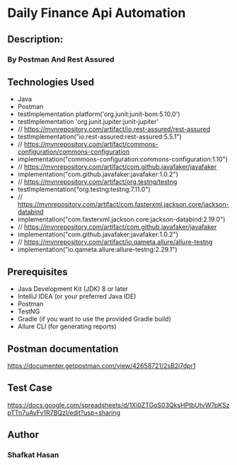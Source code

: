 # Daily Finance Api Automation
## Description: 
### By Postman And Rest Assured

## Technologies Used

* Java
* Postman
* testImplementation platform('org.junit:junit-bom:5.10.0')
* testImplementation 'org.junit.jupiter:junit-jupiter'
* // https://mvnrepository.com/artifact/io.rest-assured/rest-assured
* testImplementation("io.rest-assured:rest-assured:5.5.1")
* // https://mvnrepository.com/artifact/commons-configuration/commons-configuration
* implementation("commons-configuration:commons-configuration:1.10")
* // https://mvnrepository.com/artifact/com.github.javafaker/javafaker
* implementation("com.github.javafaker:javafaker:1.0.2")
* // https://mvnrepository.com/artifact/org.testng/testng
* testImplementation("org.testng:testng:7.11.0")
* // https://mvnrepository.com/artifact/com.fasterxml.jackson.core/jackson-databind
* implementation("com.fasterxml.jackson.core:jackson-databind:2.19.0")
* // https://mvnrepository.com/artifact/com.github.javafaker/javafaker
* implementation("com.github.javafaker:javafaker:1.0.2")
* // https://mvnrepository.com/artifact/io.qameta.allure/allure-testng
* implementation("io.qameta.allure:allure-testng:2.29.1")

## Prerequisites

* Java Development Kit (JDK) 8 or later
* IntelliJ IDEA (or your preferred Java IDE)
* Postman
* TestNG
* Gradle (if you want to use the provided Gradle build)
* Allure CLI (for generating reports)

## Postman documentation 
https://documenter.getpostman.com/view/42658721/2sB2j7dpr1

## Test Case
https://docs.google.com/spreadsheets/d/1Xi0ZTGoS03QksHPtbUtvW7pKSzpTTn7uAyFv1R7BQzI/edit?usp=sharing

## Author
### Shafkat Hasan